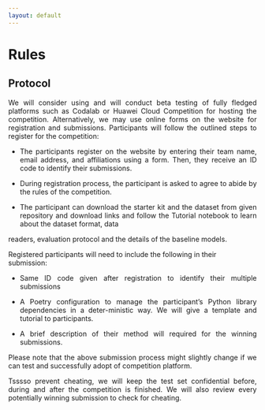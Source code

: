 ```yaml
---
layout: default
---
```


# Rules

## Protocol

<p style='text-align: justify;'>
We will consider using and will conduct beta testing of fully fledged platforms such as Codalab or Huawei Cloud Competition for hosting the competition. Alternatively, we may use online forms on the website for registration and submissions. Participants will follow the outlined steps to register for the competition:

* <p style='text-align: justify;'>The participants register on the website by entering their team name, email address, and affiliations using a form. Then, they receive an ID code to identify their submissions. 

* <p style='text-align: justify;'>During registration process, the participant is asked to agree to abide by the rules of the competition.

* <p style='text-align: justify;'>The participant can download the starter kit and the dataset from given repository and download links and follow the Tutorial notebook to learn about the dataset format, data
readers, evaluation protocol and the details of the baseline models.

<p style='text-align: justify;'>
  
Registered participants will need to include the following in their submission:
  
* <p style='text-align: justify;'>Same ID code given after registration to identify their multiple submissions

* <p style='text-align: justify;'>A Poetry configuration to manage the participant’s Python library dependencies in a deter-ministic way. We will give a template and tutorial to participants.

* <p style='text-align: justify;'>A brief description of their method will required for the winning submissions.

<p style='text-align: justify;'>
Please note that the above submission process might slightly change if we can test and successfully adopt of competition platform.

<p style='text-align: justify;'>
Tsssso prevent cheating, we will keep the test set confidential before, during and after the competition is finished. We will also review every potentially winning submission to check for cheating.
